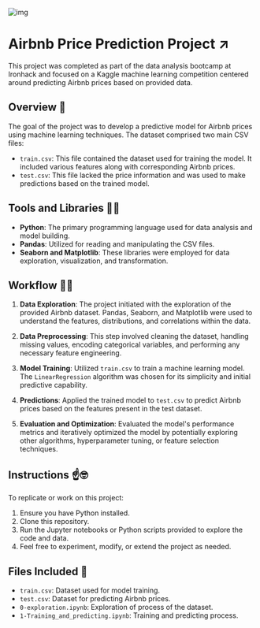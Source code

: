 ![img](https://github.com/Kohkitos/ironhack-kaggle-competition/blob/main/img/header.jpg)

# Airbnb Price Prediction Project ↗

This project was completed as part of the data analysis bootcamp at Ironhack and focused on a Kaggle machine learning competition centered around predicting Airbnb prices based on provided data.

## Overview 🔎

The goal of the project was to develop a predictive model for Airbnb prices using machine learning techniques. The dataset comprised two main CSV files:

- `train.csv`: This file contained the dataset used for training the model. It included various features along with corresponding Airbnb prices.
- `test.csv`: This file lacked the price information and was used to make predictions based on the trained model.

## Tools and Libraries 👨‍💻

- **Python**: The primary programming language used for data analysis and model building.
- **Pandas**: Utilized for reading and manipulating the CSV files.
- **Seaborn and Matplotlib**: These libraries were employed for data exploration, visualization, and transformation.

## Workflow 👷‍♂️

1. **Data Exploration**: The project initiated with the exploration of the provided Airbnb dataset. Pandas, Seaborn, and Matplotlib were used to understand the features, distributions, and correlations within the data.

2. **Data Preprocessing**: This step involved cleaning the dataset, handling missing values, encoding categorical variables, and performing any necessary feature engineering.

3. **Model Training**: Utilized `train.csv` to train a machine learning model. The `LinearRegression` algorithm was chosen for its simplicity and initial predictive capability.

4. **Predictions**: Applied the trained model to `test.csv` to predict Airbnb prices based on the features present in the test dataset.

5. **Evaluation and Optimization**: Evaluated the model's performance metrics and iteratively optimized the model by potentially exploring other algorithms, hyperparameter tuning, or feature selection techniques.

## Instructions ☝🤓

To replicate or work on this project:
1. Ensure you have Python installed.
2. Clone this repository.
3. Run the Jupyter notebooks or Python scripts provided to explore the code and data.
4. Feel free to experiment, modify, or extend the project as needed.

## Files Included 📝

- `train.csv`: Dataset used for model training.
- `test.csv`: Dataset for predicting Airbnb prices.
- `0-exploration.ipynb`: Exploration of process of the dataset.
- `1-Training_and_predicting.ipynb`: Training and predicting process.
